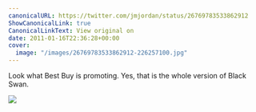 ```yaml
---
canonicalURL: https://twitter.com/jmjordan/status/26769783533862912
ShowCanonicalLink: true
CanonicalLinkText: View original on
date: 2011-01-16T22:36:28+00:00
cover:
  image: "/images/26769783533862912-226257100.jpg"
---
```

Look what Best Buy is promoting. Yes, that is the whole version of Black Swan.

![](/images/26769783533862912-226257100.jpg)